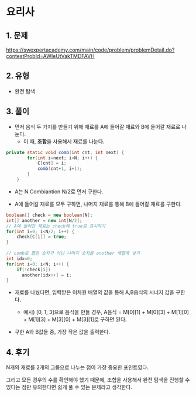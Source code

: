 # 요리사

## 1. 문제
https://swexpertacademy.com/main/code/problem/problemDetail.do?contestProbId=AWIeUtVakTMDFAVH

## 2. 유형
* 완전 탐색

## 3. 풀이
* 먼저 음식 두 가지를 만들기 위해 재료를 A에 들어갈 재료와 B에 들어갈 재료로 나눈다.
  * 이 때, **조합**을 사용해서 재료를 나눈다.
~~~java
private static void comb(int cnt, int next) {
		for(int i=next; i<N; i++) {
			C[cnt] = i;
			comb(cnt+1, i+1);
		}
	}
~~~
  * A는 N Combiantion N/2로 먼저 구한다.

* A에 들어갈 재료를 모두 구하면, 나머지 재료를 통해 B에 들어갈 재료를 구한다.
~~~java
boolean[] check = new boolean[N];
int[] another = new int[N/2];
// A에 들어간 재료는 check에 true로 표시하기
for(int i=0; i<N/2; i++) {
    check[C[i]] = true;
}
			
// comb로 뽑은 숫자가 아닌 나머지 숫자를 another 배열에 넣기
int idx=0;
for(int i=0; i<N; i++) {
    if(!check[i])
      another[idx++] = i;
}
~~~

* 재료를 나눴다면, 입력받은 이차원 배열의 값을 통해 A,B음식의 시너지 값을 구한다.
  * 예시) [0, 1, 3]으로 음식을 만들 경우, A음식 = M[0][1] + M[0][3] + M[1][0] + M[1][3] + M[3][0] + M[3][1]로 구하면 된다.

* 구한 A와 B값들 중, 가장 작은 값을 출력한다.

## 4. 후기

N개의 재료를 2개의 그룹으로 나누는 점이 가장 중요한 포인트였다.

그리고 모든 경우의 수를 확인해야 했기 때문에, 조합을 사용해서 완전 탐색을 진행할 수 있다는 점만 유의한다면 쉽게 풀 수 있는 문제라고 생각한다.

